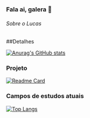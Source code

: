 ### Fala ai, galera 👋

###### Sobre o Lucas


##Detalhes


[![Anurag's GitHub stats](https://github-readme-stats.vercel.app/api?username=Oswaldinha&show_icons=true&theme=dark)](https://github.com/anuraghazra/github-readme-stats)


### Projeto

[![Readme Card](https://github-readme-stats.vercel.app/api/pin/?username=Oswaldinha&repo=Tik-tok-project&theme=dark)](https://github.com/anuraghazra/github-readme-stats)

### Campos de estudos atuais 

[![Top Langs](https://github-readme-stats.vercel.app/api/top-langs/?username=Oswaldinha)](https://github.com/anuraghazra/github-readme-stats)
